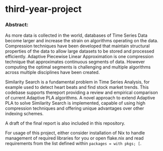 # third-year-project

### Abstract:
As more data is collected in the world, databases of Time Series Data become larger and increase the strain on algorithms operating on the data. Compression techniques have been developed that maintain structural properties of the data to allow large datasets to be stored and processed efficiently. Adaptive Piecewise Linear Approximation is one compression technique that approximates continuous segments of data. However computing the optimal segments is challenging and multiple algorithms across multiple disciplines have been created.

Similarity Search is a fundamental problem in Time Series Analysis, for example used to detect heart beats and find stock market trends. This codebase supports thereport providing a review and empirical comparison of current Adaptive PLA algorithms. A novel approach to extend Adaptive PLA to solve Similarity Search is implemented, capable of using high compression techniques and offering unique advantages over other indexing schemes. 

A draft of the final report is also included in this repository.

For usage of this project, either consider installation of Nix to handle management of required libraries for you or open flake.nix and read requirements from the list defined within ```packages = with pkgs; [```.


